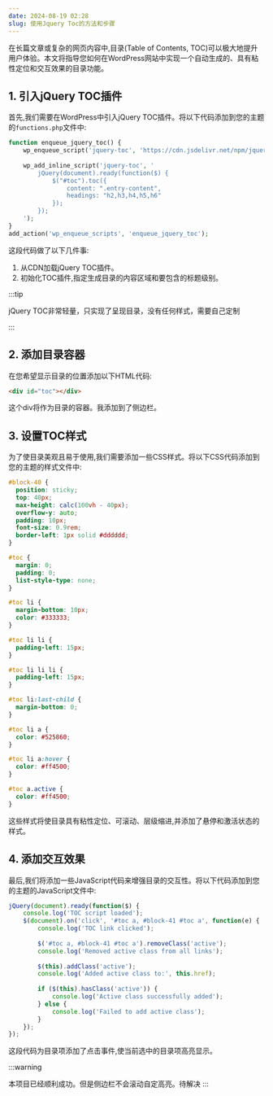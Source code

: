 ```yaml
---
date: 2024-08-19 02:28
slug: 使用Jquery Toc的方法和步骤
---
```


在长篇文章或复杂的网页内容中,目录(Table of Contents, TOC)可以极大地提升用户体验。本文将指导您如何在WordPress网站中实现一个自动生成的、具有粘性定位和交互效果的目录功能。

<!-- truncate -->

## 1. 引入jQuery TOC插件

首先,我们需要在WordPress中引入jQuery TOC插件。将以下代码添加到您的主题的`functions.php`文件中:

```php
function enqueue_jquery_toc() {
    wp_enqueue_script('jquery-toc', 'https://cdn.jsdelivr.net/npm/jquery.toc@0.4.0/jquery.toc.min.js', array('jquery'), '0.4.0', true);
    
    wp_add_inline_script('jquery-toc', '
        jQuery(document).ready(function($) {
            $("#toc").toc({
                content: ".entry-content",
                headings: "h2,h3,h4,h5,h6"
            });
        });
    ');
}
add_action('wp_enqueue_scripts', 'enqueue_jquery_toc');
```

这段代码做了以下几件事:
1. 从CDN加载jQuery TOC插件。
2. 初始化TOC插件,指定生成目录的内容区域和要包含的标题级别。

:::tip

jQuery TOC非常轻量，只实现了呈现目录，没有任何样式，需要自己定制

:::

## 2. 添加目录容器

在您希望显示目录的位置添加以下HTML代码:

```html
<div id="toc"></div>
```

这个div将作为目录的容器。我添加到了侧边栏。

## 3. 设置TOC样式

为了使目录美观且易于使用,我们需要添加一些CSS样式。将以下CSS代码添加到您的主题的样式文件中:

```css
#block-40 {
  position: sticky;
  top: 40px;
  max-height: calc(100vh - 40px);
  overflow-y: auto;
  padding: 10px;
  font-size: 0.9rem;
  border-left: 1px solid #dddddd;
}

#toc {
  margin: 0;
  padding: 0;
  list-style-type: none;
}

#toc li {
  margin-bottom: 10px;
  color: #333333;
}

#toc li li {
  padding-left: 15px;
}

#toc li li li {
  padding-left: 15px;
}

#toc li:last-child {
  margin-bottom: 0;
}

#toc li a {
  color: #525860;
}

#toc li a:hover {
  color: #ff4500;
}

#toc a.active {
  color: #ff4500;
}
```

这些样式将使目录具有粘性定位、可滚动、层级缩进,并添加了悬停和激活状态的样式。

## 4. 添加交互效果

最后,我们将添加一些JavaScript代码来增强目录的交互性。将以下代码添加到您的主题的JavaScript文件中:

```javascript
jQuery(document).ready(function($) {
    console.log('TOC script loaded');
    $(document).on('click', '#toc a, #block-41 #toc a', function(e) {
        console.log('TOC link clicked');
        
        $('#toc a, #block-41 #toc a').removeClass('active');
        console.log('Removed active class from all links');
        
        $(this).addClass('active');
        console.log('Added active class to:', this.href);
        
        if ($(this).hasClass('active')) {
            console.log('Active class successfully added');
        } else {
            console.log('Failed to add active class');
        }
    });
});
```

这段代码为目录项添加了点击事件,使当前选中的目录项高亮显示。

:::warning

本项目已经顺利成功。但是侧边栏不会滚动自定高亮。待解决
:::
